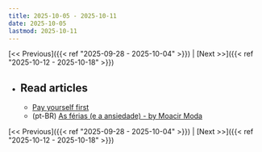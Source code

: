 ```yaml
---
title: 2025-10-05 - 2025-10-11
date: 2025-10-05
lastmod: 2025-10-11
---
```


[<< Previous]({{< ref "2025-09-28 - 2025-10-04" >}}) | [Next >>]({{< ref "2025-10-12 - 2025-10-18" >}})

- ## Read articles
  - [Pay yourself first](https://world.hey.com/dhh/pay-yourself-first-e86f8147)
  - (pt-BR) [As férias (e a ansiedade) - by Moacir Moda](https://moacirmoda.substack.com/p/as-ferias-e-a-ansiedade)

[<< Previous]({{< ref "2025-09-28 - 2025-10-04" >}}) | [Next >>]({{< ref "2025-10-12 - 2025-10-18" >}})
